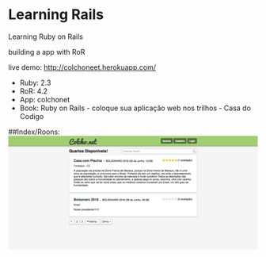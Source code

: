 # Learning Rails
Learning Ruby on Rails 

building a app with RoR

live demo: http://colchoneet.herokuapp.com/

* Ruby: 2.3
* RoR: 4.2
* App: colchonet
* Book: Ruby on Rails - coloque sua aplicação web nos trilhos - Casa do Codigo
 
##Index/Roons:
![Site](/index.png)
